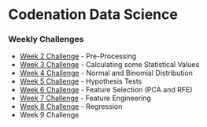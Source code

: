 # Codenation Data Science

### Weekly Challenges

* [Week 2 Challenge](data-science-0) - Pre-Processing
* [Week 3 Challenge](coestatistica-1) - Calculating some Statistical Values
* [Week 4 Challenge](data-science-1) - Normal and Binomial Distribution
* [Week 5 Challenge](data-science-2) - Hypothesis Tests
* [Week 6 Challenge](data-science-3) - Feature Selection (PCA and RFE)
* [Week 7 Challenge](data-science-4) - Feature Engineering
* [Week 8 Challenge](enem-2) - Regression
* Week 9 Challenge
